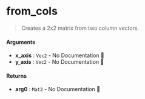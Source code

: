 # from\_cols

>  Creates a 2x2 matrix from two column vectors.

#### Arguments

- **x\_axis** : `Vec2` \- No Documentation 🚧
- **y\_axis** : `Vec2` \- No Documentation 🚧

#### Returns

- **arg0** : `Mat2` \- No Documentation 🚧